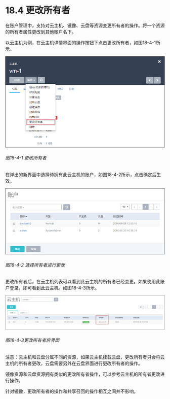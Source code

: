 # 18.4 更改所有者

在账户管理中，支持对云主机、镜像、云盘等资源变更所有者的操作。将一个资源的所有者属性更改到其他账户名下。

以云主机为例，在云主机详情界面的操作按钮下点击更改所有者，如图18-4-1所示。

![png](../images/18-4-1.png "图18-4-1 更改所有者")
###### 图18-4-1 更改所有者

在弹出的新界面中选择待拥有此云主机的账户，如图18-4-2所示，点击确定后生效。

![png](../images/18-4-2.png "图18-4-2 选择所有者进行更改")
###### 图18-4-2 选择所有者进行更改

更改所有者后，在云主机列表可以看到此云主机的所有者已经变更。如果使用此账户登录，即可看到此云主机。如图18-4-3所示。

![png](../images/18-4-3.png "图18-4-3更改所有者后界面")
###### 图18-4-3更改所有者后界面

注意：云主机和云盘分属不同的资源，如果云主机挂载云盘，更改所有者只会将云主机的所有者更改，云盘需要另外在云盘界面进行更改所有者的操作。

镜像资源和云盘资源拥有类似的更改所有者操作，可以参考云主机的所有者更改进行操作。

针对镜像，更改所有者的操作和共享召回的操作相互之间并不影响。

